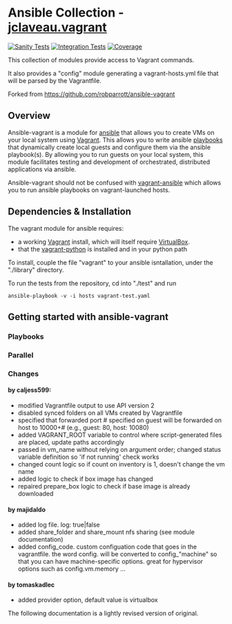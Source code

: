 <!---
This file is auto-generate by a github hook please modify readme.md if you don't want to loose your work
-->
# Ansible Collection - [jclaveau.vagrant](git@github.com:jclaveau/ansible-vagrant.git)
[![Sanity Tests](https://github.com/jclaveau/ansible-vagrant-module/actions/workflows/sanity-tests.yaml/badge.svg?branch=refacto_vagrantfile_control)](https://github.com/jclaveau/ansible-vagrant-module/actions/workflows/sanity-tests.yaml?query=branch%3Arefacto_vagrantfile_control)
[![Integration Tests](https://github.com/jclaveau/ansible-vagrant-module/actions/workflows/integration-tests.yaml/badge.svg?branch=refacto_vagrantfile_control)](https://github.com/jclaveau/ansible-vagrant-module/actions/workflows/integration-tests.yaml?query=branch%3Arefacto_vagrantfile_control)
[![Coverage](https://codecov.io/gh/jclaveau/ansible-vagrant-module/branch/master/graph/badge.svg?token=qlZsPUMdwP)](https://codecov.io/gh/jclaveau/ansible-vagrant-module)



This collection of modules provide access to Vagrant commands.

It also provides a "config" module generating a vagrant-hosts.yml file that will be parsed by the Vagrantfile.

Forked from https://github.com/robparrott/ansible-vagrant

## Overview
Ansible-vagrant is a module for [ansible](http://ansible.cc) that allows you to create VMs on your local system using [Vagrant](http://vagrantup.com/).
This allows you to write ansible [playbooks](http://ansible.github.com/playbooks.html) that dynamically create local guests and configure them via the ansible playbook(s).
By allowing you to run guests on your local system, this module facilitates testing and development of orchestrated, distributed applications via ansible.

Ansible-vagrant should not be confused with [vagrant-ansible](https://github.com/dsander/vagrant-ansible) which allows you to run ansible playbooks on vagrant-launched hosts.

## Dependencies & Installation

The vagrant module for ansible requires:

 * a working [Vagrant](http://vagrantup.com/) install, which will itself
   require [VirtualBox](https://www.virtualbox.org/wiki/Downloads).
 * that the [vagrant-python](https://github.com/todddeluca/python-vagrant) is installed and in your python path

To install, couple the file "vagrant" to your ansible isntallation, under the "./library" directory.

To run the tests from the repository, cd into "./test" and run

    ansible-playbook -v -i hosts vagrant-test.yaml

## Getting started with ansible-vagrant

### Playbooks

### Parallel



### Changes

#### by caljess599:
* modified Vagrantfile output to use API version 2
* disabled synced folders on all VMs created by Vagrantfile
* specified that forwarded port # specified on guest will be forwarded on host to 10000+# (e.g., guest: 80, host: 10080)
* added VAGRANT_ROOT variable to control where script-generated files are placed, update paths accordingly
* passed in vm_name without relying on argument order; changed status variable definition so 'if not running' check works
* changed count logic so if count on inventory is 1, doesn't change the vm name
* added logic to check if box image has changed
* repaired prepare_box logic to check if base image is already downloaded

#### by majidaldo
* added log file. log: true|false
* added share_folder and share_mount nfs sharing (see module documentation)
* added config_code. custom configuation code that goes in the vagrantfile. the word config. will be converted to config_"machine" so that you can have machine-specific options. great for hypervisor options such as config.vm.memory ...


#### by tomaskadlec
* added provider option, default value is virtualbox

The following documentation is a lightly revised version of original.


